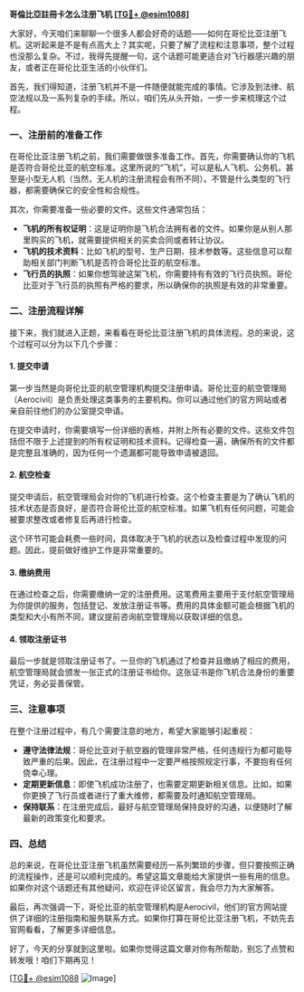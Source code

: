 **哥倫比亞註冊卡怎么注册飞机 [[TG💪+ @esim1088](https://t.me/s/esim1088)]**

大家好，今天咱们来聊聊一个很多人都会好奇的话题——如何在哥伦比亚注册飞机。这听起来是不是有点高大上？其实呢，只要了解了流程和注意事项，整个过程也没那么复杂。不过，我得先提醒一句，这个话题可能更适合对飞行器感兴趣的朋友，或者正在哥伦比亚生活的小伙伴们。

首先，我们得知道，注册飞机并不是一件随便就能完成的事情。它涉及到法律、航空法规以及一系列复杂的手续。所以，咱们先从头开始，一步一步来梳理这个过程。

### 一、注册前的准备工作

在哥伦比亚注册飞机之前，我们需要做很多准备工作。首先，你需要确认你的飞机是否符合哥伦比亚的航空标准。这里所说的“飞机”，可以是私人飞机、公务机，甚至是小型无人机（当然，无人机的注册流程会有所不同）。不管是什么类型的飞行器，都需要确保它的安全性和合规性。

其次，你需要准备一些必要的文件。这些文件通常包括：

- **飞机的所有权证明**：这是证明你是飞机合法拥有者的文件。如果你是从别人那里购买的飞机，就需要提供相关的买卖合同或者转让协议。
- **飞机的技术资料**：比如飞机的型号、生产日期、技术参数等。这些信息可以帮助相关部门判断飞机是否符合哥伦比亚的航空标准。
- **飞行员的执照**：如果你想驾驶这架飞机，你需要持有有效的飞行员执照。哥伦比亚对于飞行员的执照有严格的要求，所以确保你的执照是有效的非常重要。

### 二、注册流程详解

接下来，我们就进入正题，来看看在哥伦比亚注册飞机的具体流程。总的来说，这个过程可以分为以下几个步骤：

#### 1. 提交申请

第一步当然是向哥伦比亚的航空管理机构提交注册申请。哥伦比亚的航空管理局（Aerocivil）是负责处理这类事务的主要机构。你可以通过他们的官方网站或者亲自前往他们的办公室提交申请。

在提交申请时，你需要填写一份详细的表格，并附上所有必要的文件。这些文件包括但不限于上述提到的所有权证明和技术资料。记得检查一遍，确保所有的文件都是完整且准确的，因为任何一个遗漏都可能导致申请被退回。

#### 2. 航空检查

提交申请后，航空管理局会对你的飞机进行检查。这个检查主要是为了确认飞机的技术状态是否良好，是否符合哥伦比亚的航空标准。如果飞机有任何问题，可能会被要求整改或者修复后再进行检查。

这个环节可能会耗费一些时间，具体取决于飞机的状态以及检查过程中发现的问题。因此，提前做好维护工作是非常重要的。

#### 3. 缴纳费用

在通过检查之后，你需要缴纳一定的注册费用。这笔费用主要用于支付航空管理局为你提供的服务，包括登记、发放注册证书等。费用的具体金额可能会根据飞机的类型和大小有所不同，建议提前咨询航空管理局以获取详细的信息。

#### 4. 领取注册证书

最后一步就是领取注册证书了。一旦你的飞机通过了检查并且缴纳了相应的费用，航空管理局就会颁发一张正式的注册证书给你。这张证书是你飞机合法身份的重要凭证，务必妥善保管。

### 三、注意事项

在整个注册过程中，有几个需要注意的地方，希望大家能够引起重视：

- **遵守法律法规**：哥伦比亚对于航空器的管理非常严格，任何违规行为都可能导致严重的后果。因此，在注册过程中一定要严格按照规定行事，不要抱有任何侥幸心理。
- **定期更新信息**：即使飞机成功注册了，也需要定期更新相关信息。比如，如果你更换了飞行员或者进行了重大维修，都需要及时通知航空管理局。
- **保持联系**：在注册完成后，最好与航空管理局保持良好的沟通，以便随时了解最新的政策变化和要求。

### 四、总结

总的来说，在哥伦比亚注册飞机虽然需要经历一系列繁琐的步骤，但只要按照正确的流程操作，还是可以顺利完成的。希望这篇文章能给大家提供一些有用的信息。如果你对这个话题还有其他疑问，欢迎在评论区留言，我会尽力为大家解答。

最后，再次强调一下，哥伦比亚的航空管理机构是Aerocivil，他们的官方网站提供了详细的注册指南和服务联系方式。如果你打算在哥伦比亚注册飞机，不妨先去官网看看，了解更多详细信息。

好了，今天的分享就到这里啦。如果你觉得这篇文章对你有所帮助，别忘了点赞和转发哦！咱们下期再见！

[[TG💪+ @esim1088](https://t.me/s/esim1088) ![Image](https://i.postimg.cc/4NQfJmqS/Snipaste-2025-05-13-00-14-12.png)]